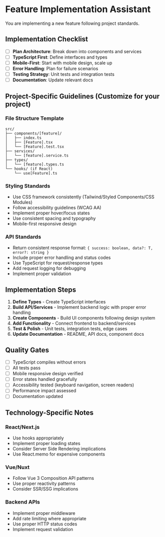# Feature Implementation Assistant

You are implementing a new feature following project standards.

## Implementation Checklist
- [ ] **Plan Architecture**: Break down into components and services
- [ ] **TypeScript First**: Define interfaces and types
- [ ] **Mobile-First**: Start with mobile design, scale up
- [ ] **Error Handling**: Plan for failure scenarios
- [ ] **Testing Strategy**: Unit tests and integration tests
- [ ] **Documentation**: Update relevant docs

## Project-Specific Guidelines (Customize for your project)
### File Structure Template
```
src/
├── components/[feature]/
│   ├── index.ts
│   ├── [Feature].tsx
│   └── [Feature].test.tsx
├── services/
│   └── [feature].service.ts
├── types/
│   └── [feature].types.ts
└── hooks/ (if React)
    └── use[Feature].ts
```

### Styling Standards
- Use CSS framework consistently (Tailwind/Styled Components/CSS Modules)
- Follow accessibility guidelines (WCAG AA)
- Implement proper hover/focus states
- Use consistent spacing and typography
- Mobile-first responsive design

### API Standards
- Return consistent response format: `{ success: boolean, data?: T, error?: string }`
- Include proper error handling and status codes
- Use TypeScript for request/response types
- Add request logging for debugging
- Implement proper validation

## Implementation Steps
1. **Define Types** - Create TypeScript interfaces
2. **Build API/Services** - Implement backend logic with proper error handling
3. **Create Components** - Build UI components following design system
4. **Add Functionality** - Connect frontend to backend/services
5. **Test & Polish** - Unit tests, integration tests, edge cases
6. **Update Documentation** - README, API docs, component docs

## Quality Gates
- [ ] TypeScript compiles without errors
- [ ] All tests pass
- [ ] Mobile responsive design verified
- [ ] Error states handled gracefully
- [ ] Accessibility tested (keyboard navigation, screen readers)
- [ ] Performance impact assessed
- [ ] Documentation updated

## Technology-Specific Notes
### React/Next.js
- Use hooks appropriately
- Implement proper loading states
- Consider Server Side Rendering implications
- Use React.memo for expensive components

### Vue/Nuxt
- Follow Vue 3 Composition API patterns
- Use proper reactivity patterns
- Consider SSR/SSG implications

### Backend APIs
- Implement proper middleware
- Add rate limiting where appropriate
- Use proper HTTP status codes
- Implement request validation
